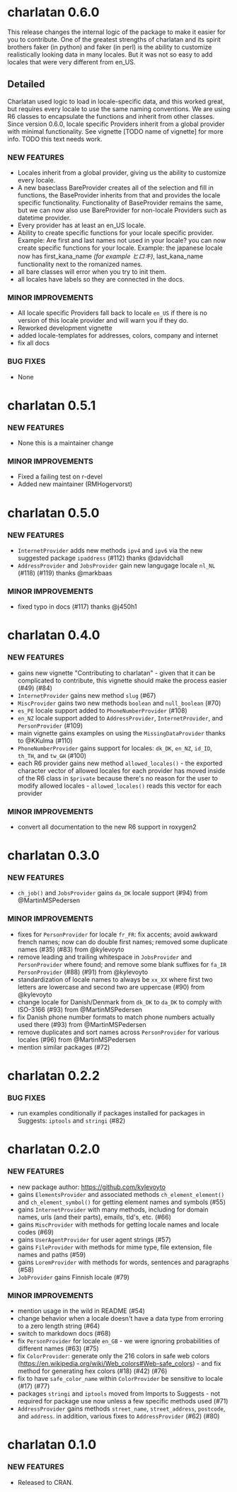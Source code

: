 


charlatan 0.6.0
===============
This release changes the internal logic of the package to make it easier for you to contribute.
One of the greatest strengths of charlatan and its spirit brothers faker (in python) and faker (in perl) is
the ability to customize realistically looking data in many locales.
But it was not so easy to add locales that were very different from en_US. 

## Detailed
Charlatan used logic to load in locale-specific data, and this worked great, but requires every locale to use the same naming conventions.
We are using R6 classes to encapsulate the functions and inherit from other classes.
Since version 0.6.0, locale specific Providers inherit from a global provider with minimal functionality.
See vignette [TODO name of vignette] for more info.
TODO this text needs work.


### NEW FEATURES
* Locales inherit from a global provider, giving us the ability to customize every locale.
* A new baseclass BareProvider creates all of the selection and fill in functions, the BaseProvider inherits from that  and provides the locale specific functionality. Functionality of BaseProvider remains the same, but we can now also use BareProvider for non-locale Providers such as datetime provider.
* Every provider has at least an en_US locale.
* Ability to create specific functions for your locale specific provider. Example: Are first and last names not used in your locale? you can now create specific functions for your locale. Example: the japanese locale now has first_kana_name _(for example ヒロキ)_, last_kana_name functionality next to the romanized names. 
* all bare classes will error when you try to init them.
* all locales have labels so they are connected in the docs.


### MINOR IMPROVEMENTS
* All locale specific Providers fall back to locale `en_US` if there is no version of this locale provider and will warn you if they do.
* Reworked development vignette
* added locale-templates for addresses, colors, company and internet
* fix all docs

### BUG FIXES
* None


charlatan 0.5.1
===============

### NEW FEATURES
* None this is a maintainer change

### MINOR IMPROVEMENTS
* Fixed a failing test on r-devel
* Added new maintainer (RMHogervorst)


charlatan 0.5.0
===============

### NEW FEATURES

* `InternetProvider` adds new methods `ipv4` and `ipv6` via the new suggested package `ipaddress` (#112) thanks @davidchall
* `AddressProvider` and `JobsProvider` gain new langugage locale `nl_NL` (#118) (#119) thanks @markbaas

### MINOR IMPROVEMENTS

* fixed typo in docs (#117) thanks @j450h1


charlatan 0.4.0
===============

### NEW FEATURES

* gains new vignette "Contributing to charlatan" - given that it can be complicated to contribute, this vignette should make the process easier (#49) (#84)
* `InternetProvider` gains new method `slug` (#67)
* `MiscProvider` gains two new methods `boolean` and `null_boolean` (#70)
* `es_PE` locale support added to `PhoneNumberProvider` (#108)
* `en_NZ` locale support added to `AddressProvider`, `InternetProvider`, and `PersonProvider` (#109)
* main vignette gains examples on using the `MissingDataProvider` thanks to @KKulma (#110)
* `PhoneNumberProvider` gains support for locales: `dk_DK`, `en_NZ`, `id_ID`, `th_TH`, and `tw_GH` (#100)
* each R6 provider gains new method `allowed_locales()` - the exported character vector of allowed locales for each provider has moved inside of the R6 class in `$private` because there's no reason for the user to modify allowed locales - `allowed_locales()` reads this vector for each provider

### MINOR IMPROVEMENTS

* convert all documentation to the new R6 support in roxygen2


charlatan 0.3.0
===============

### NEW FEATURES

* `ch_job()` and `JobsProvider` gains `da_DK` locale support (#94) from @MartinMSPedersen

### MINOR IMPROVEMENTS

* fixes for `PersonProvider` for locale `fr_FR`: fix accents; avoid awkward french names; now can do double first names; removed some duplicate names   (#35) (#83) from @kylevoyto
* remove leading and trailing whitespace in `JobsProvider` and `PersonProvider` where found; and remove some blank suffixes for `fa_IR` `PersonProvider` (#88) (#91) from @kylevoyto
* standardization of locale names to always be `xx_XX` where first two letters are lowercase and second two are uppercase (#90) from @kylevoyto
* change locale for Danish/Denmark from `dk_DK` to `da_DK` to comply with ISO-3166 (#93) from @MartinMSPedersen
* fix Danish phone number formats to match phone numbers actually used there (#93) from @MartinMSPedersen
* remove duplicates and sort names across `PersonProvider` for various locales (#96) from @MartinMSPedersen
* mention similar packages (#72)


charlatan 0.2.2
===============

### BUG FIXES

* run examples conditionally if packages installed for packages in Suggests: `iptools` and `stringi` (#82)


charlatan 0.2.0
===============

### NEW FEATURES

* new package author: <https://github.com/kylevoyto>
* gains `ElementsProvider` and associated methods `ch_element_element()` and `ch_element_symbol()` for getting element names and symbols (#55)
* gains `InternetProvider` with many methods, including for domain names, urls (and their parts), emails, tld's, etc. (#66)
* gains `MiscProvider` with methods for getting locale names and locale codes  (#69)
* gains `UserAgentProvider` for user agent strings (#57)
* gains `FileProvider` with methods for mime type, file extension, file names and paths (#59)
* gains `LoremProvider` with methods for words, sentences and paragraphs (#58)
* `JobProvider` gains Finnish locale (#79)

### MINOR IMPROVEMENTS

* mention usage in the wild in README (#54)
* change behavior when a locale doesn't have a data type from erroring to a zero length string (#64)
* switch to markdown docs (#68)
* fix `PersonProvider` for locale `en_GB` - we were ignoring probabilities of different names (#63) (#75)
* fix `ColorProvider`: generate only the 216 colors in safe web colors (https://en.wikipedia.org/wiki/Web_colors#Web-safe_colors) - and fix method for generating hex colors (#18) (#42) (#76)
* fix to have `safe_color_name` within `ColorProvider` be sensitive to locale (#17) (#77)
* packages `stringi` and `iptools` moved from Imports to Suggests - not required for package use now unless a few specific methods used (#71)
* `AddressProvider` gains methods `street_name`, `street_address`, `postcode`, and `address`. in addition, various fixes to `AddressProvider`  (#62) (#80)


charlatan 0.1.0
===============

### NEW FEATURES

* Released to CRAN.
